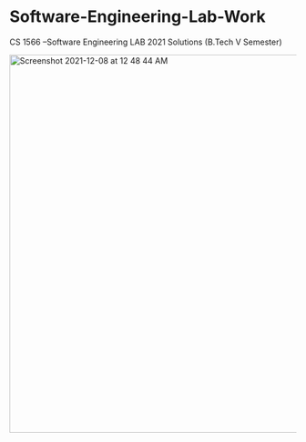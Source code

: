 # Software-Engineering-Lab-Work
CS 1566 –Software Engineering LAB 2021 Solutions (B.Tech V Semester)

<img width="665" alt="Screenshot 2021-12-08 at 12 48 44 AM" src="https://user-images.githubusercontent.com/55506770/145092533-207f28f8-32ce-4bdb-bf0c-0fa2a1eab46a.png">

